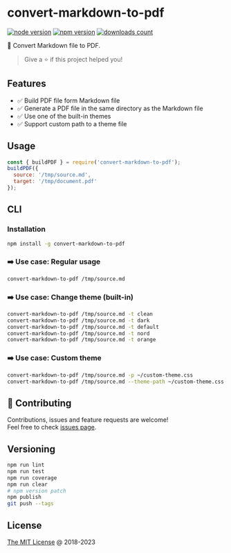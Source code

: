 # convert-markdown-to-pdf

[![node version](https://img.shields.io/node/v/convert-markdown-to-pdf.svg)](https://www.npmjs.com/package/convert-markdown-to-pdf)
[![npm version](https://badge.fury.io/js/convert-markdown-to-pdf.svg)](https://badge.fury.io/js/convert-markdown-to-pdf)
[![downloads count](https://img.shields.io/npm/dt/convert-markdown-to-pdf.svg)](https://www.npmjs.com/package/convert-markdown-to-pdf)

:hammer: Convert Markdown file to PDF.

> Give a ⭐️ if this project helped you!

## Features

* :white_check_mark: Build PDF file form Markdown file
* :white_check_mark: Generate a PDF file in the same directory as the Markdown file
* :white_check_mark: Use one of the built-in themes
* :white_check_mark: Support custom path to a theme file

## Usage

```js
const { buildPDF } = require('convert-markdown-to-pdf');
buildPDF({
  source: '/tmp/source.md',
  target: '/tmp/document.pdf'
});
```

## CLI

### Installation

```bash
npm install -g convert-markdown-to-pdf
```

### :arrow_right: Use case: Regular usage

```bash
convert-markdown-to-pdf /tmp/source.md
```

### :arrow_right: Use case: Change theme (built-in)

```bash
convert-markdown-to-pdf /tmp/source.md -t clean
convert-markdown-to-pdf /tmp/source.md -t dark
convert-markdown-to-pdf /tmp/source.md -t default
convert-markdown-to-pdf /tmp/source.md -t nord
convert-markdown-to-pdf /tmp/source.md -t orange
```

### :arrow_right: Use case: Custom theme

```bash
convert-markdown-to-pdf /tmp/source.md -p ~/custom-theme.css
convert-markdown-to-pdf /tmp/source.md --theme-path ~/custom-theme.css
```

## 🤝 Contributing

Contributions, issues and feature requests are welcome!<br />
Feel free to check [issues page](/issues/).

## Versioning

```bash
npm run lint
npm run test
npm run coverage
npm run clear
# npm version patch
npm publish
git push --tags
```

## License

[The MIT License](http://piecioshka.mit-license.org) @ 2018-2023
